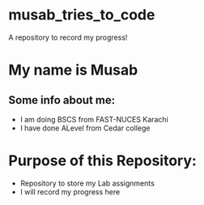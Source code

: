# musab_tries_to_code
A repository to record my progress!

# My name is Musab
## Some info about me:
* I am doing BSCS from FAST-NUCES Karachi
* I have done ALevel from Cedar college

# Purpose of this Repository:
* Repository to store my Lab assignments
* I will record my progress here
